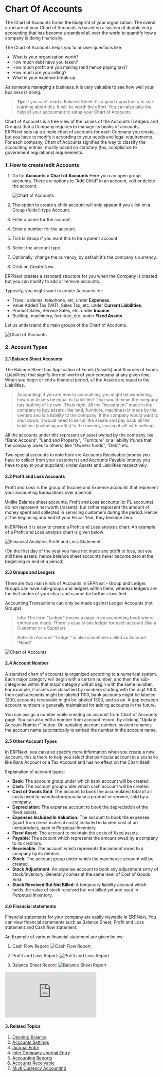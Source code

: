 <!-- add-breadcrumbs -->
# Chart Of Accounts

The Chart of Accounts forms the blueprint of your organization. The overall
structure of your Chart of Accounts is based on a system of double entry
accounting that has become a standard all over the world to quantify how a
company is doing financially.

The Chart of Accounts helps you to answer questions like:

  * What is your organization worth?
  * How much debt have you taken?
  * How much profit are you making (and hence paying tax)?
  * How much are you selling?
  * What is your expense break-up

As someone managing a business, it is very valuable to see how well
your business is doing.

> **Tip**: If you can’t read a Balance Sheet it's a good opportunity to start learning about this. It will be worth the effort. You can also take the help of your accountant to setup
your Chart of Accounts.

Chart of Accounts is a tree view of the names of the Accounts (Ledgers and
Groups) that a Company requires to manage its books of accounts. ERPNext sets
up a simple chart of accounts for each Company you create, but you have to
modify it according to your needs and legal requirements. For each company,
Chart of Accounts signifies the way to classify the accounting entries, mostly
based on statutory (tax, compliance to government regulations) requirements.

### 1. How to create/edit Accounts

1. Go to: **Accounts > Chart of Accounts**
    Here you can open group accounts. There are options to “Add Child” in an account, edit or delete the account.

    <img class="screenshot" alt="Chart of Accounts" src="{{docs_base_url}}/assets/img/accounts/chart-of-accounts-3.png">
1. The option to create a child account will only appear if you click on a Group (folder) type
Account. 
1. Enter a name for the account.
1. Enter a number for the account.
1. Tick Is Group if you want this to be a parent account.
1. Select the account type.
1. Optionally, change the currency, by default it's the company's currency.
1. Click on Create New.

ERPNext creates a standard structure for you when the Company is created but
you can modify to add or remove accounts.

Typically, you might want to create Accounts for:

  * Travel, salaries, telephone, etc. under **Expenses**.
  * Value Added Tax (VAT), Sales Tax, etc. under **Current Liabilities**.
  * Product Sales, Service Sales, etc. under **Income**.
  * Building, machinery, furniture, etc. under **Fixed Assets**.

Let us understand the main groups of the Chart of Accounts.

<img class="screenshot" alt="Chart of Accounts" src="{{docs_base_url}}/assets/img/accounts/chart-of-accounts-1.png">

### 2. Account Types
#### 2.1 Balance Sheet Accounts

The Balance Sheet has Application of Funds (/assets) and Sources of Funds
(Liabilities) that signify the net-worth of your company at any given time.
When you begin or end a financial period, all the Assets are equal to the
Liabilities.

> Accounting: If you are new to accounting, you might be wondering, how can
Assets be equal to Liabilities? That would mean the company has nothing of its
own. Thats right. All the “investment” made in the company to buy assets (like
land, furniture, machines) is made by the owners and is a liability to the
company. If the company would want to shut down, it would need to sell all the
assets and pay back all the liabilities (including profits) to the owners,
leaving itself with nothing.

All the accounts under this represent an asset owned by the company like "Bank
Account", "Land and Property", "Furniture" or a liability (funds that the
company owes to others) like "Owners funds", "Debt" etc.

Two special accounts to note here are Accounts Receivable (money you have to
collect from your customers) and Accounts Payable (money you have to pay to
your suppliers) under Assets and Liabilities respectively.

#### 2.2 Profit and Loss Accounts

Profit and Loss is the group of Income and Expense accounts that represent
your accounting transactions over a period.

Unlike Balance sheet accounts, Profit and Loss accounts (or PL accounts) do
not represent net worth (/assets), but rather represent the amount of money
spent and collected in servicing customers during the period. Hence at the
beginning and end of your Fiscal Year, they become zero.

In ERPNext it is easy to create a Profit and Loss analysis chart. An example
of a Profit and Loss analysis chart is given below:

<img class="screenshot" alt="Financial Analytics Profit and Loss Statement" src="{{docs_base_url}}/assets/img/accounts/financial-analytics-pl.png">

(On the first day of the year you have not made any profit or loss, but you
still have assets, hence balance sheet accounts never become zero at the
beginning or end of a period)

#### 2.3 Groups and Ledgers

There are two main kinds of Accounts in ERPNext - Group and Ledger. Groups can
have sub-groups and ledgers within them, whereas ledgers are the leaf nodes of
your chart and cannot be further classified.

Accounting Transactions can only be made against Ledger Accounts (not Groups)

> Info: The term "Ledger" means a page in an accounting book where entries are
made. There is usually one ledger for each account (like a Customer or a
Supplier).

> Note: An Account “Ledger” is also sometimes called as Account “Head”.

<img class="screenshot" alt="Chart of Accounts" src="{{docs_base_url}}/assets/img/accounts/chart-of-accounts-2.png">

#### 2.4 Account Number
A standard chart of accounts is organized according to a numerical system. Each major category will begin with a certain number, and then the sub-categories within that major category will all begin with the same number. For example, if assets are classified by numbers starting with the digit 1000, then cash accounts might be labeled 1100, bank accounts might be labeled 1200, accounts receivable might be labeled 1300, and so on. A gap between account numbers is generally maintained for adding accounts in the future.

You can assign a number while creating an account from Chart of Accounts page. You can also edit a number from account record, by clicking "Update Account Number" button. On updating account number, system renames the account name automatically to embed the number in the account name.

#### 2.5 Other Account Types

In ERPNext, you can also specify more information when you create a new
Account, this is there to help you select that particular account in a
scenario like Bank Account or a Tax Account and has no effect on the Chart
itself.

Explanation of account types:

* **Bank**: The account group under which bank account will be created.
* **Cash**: The account group under which cash account will be created.
* **Cost of Goods Sold**: The account to book the accumulated total of all costs used to manufacture/purchase a product or service, sold by a company.
* **Depreciation**: The expense account to book the depreciation of the fixed assets.
* **Expenses Included In Valuation**: The account to book the expenses (apart from direct material costs) included in landed cost of an item/product, used in Perpetual Inventory.
* **Fixed Asset**: The account to maintain the costs of fixed assets.
* **Payable**: The account which represents the amount owed by a company to its creditors.
* **Receivable**: The account which represents the amount owed to a company by its debtors.
* **Stock**: The account group under which the warehouse account will be created.
* **Stock Adjustment**: An expense account to book any adjustment entry of stock/inventory. Generally comes at the same level of Cost of Goods Sold.
* **Stock Received But Not Billed**: A temporary liability account which holds the value of stock received but not billed yet and used in Perpetual Inventory.

#### 2.6 Financial statements
Financial statements for your company are easily viewable in ERPNext. You can view financial statements
such as  Balance Sheet, Profit and Loss statement and Cash flow statement.

An Example of various financial statement are given below:

1. Cash Flow Report:
    <img class="screenshot" alt="Cash Flow Report" src="{{docs_base_url}}/assets/img/accounts/cash_flow_report.png">

1. Profit and Loss Report:
    <img class="screenshot" alt="Profit and Loss Report" src="{{docs_base_url}}/assets/img/accounts/profit_n_loss_report.png">

1. Balance Sheet Report:
    <img class="screenshot" alt="Balance Sheet Report" src="{{docs_base_url}}/assets/img/accounts/balance_sheet_report.png">

<div>
  <div class="embed-container">
    <iframe src='https://www.youtube.com/embed//AcfMCT7wLLo' frameborder='0' allowfullscreen>
    </iframe>
  </div>
</div>

#### 3. Related Topics
1. [Opening Balance](/docs/user/manual/en/accounts/opening-accounts)
1. [Accounts Settings](/docs/user/manual/en/accounts/accounts-settings)
1. [Journal Entry](/docs/user/manual/en/accounts/journal-entry)
1. [Inter Company Journal Entry](/docs/user/manual/en/accounts/inter-company-journal-entry)
1. [Accounting Reports](/docs/user/manual/en/accounts/accounting-reports)
1. [Accounts Receivable](/docs/user/manual/en/accounts/accounts-receivable)
1. [Multi Currency Accounting](/docs/user/manual/en/accounts/multi-currency-accounting)
